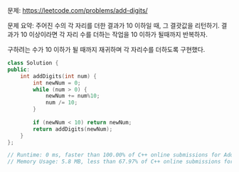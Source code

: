 문제: https://leetcode.com/problems/add-digits/        
           
문제 요약: 주어진 수의 각 자리를 더한 결과가 10 이하일 때, 그 결괏값을 리턴하기. 결과가 10 이상이라면 각 자리 수를 더하는 작업을 10 이하가 될때까지 반복하자.        

구하려는 수가 10 이하가 될 때까지 재귀하며 각 자리수를 더하도록 구현했다.            

```cpp
class Solution {
public:
    int addDigits(int num) {
        int newNum = 0;
        while (num > 0) {
            newNum += num%10;
            num /= 10;
        }
        
        if (newNum < 10) return newNum;
        return addDigits(newNum);
    }
};

// Runtime: 0 ms, faster than 100.00% of C++ online submissions for Add Digits.
// Memory Usage: 5.8 MB, less than 67.97% of C++ online submissions for Add Digits.
```
